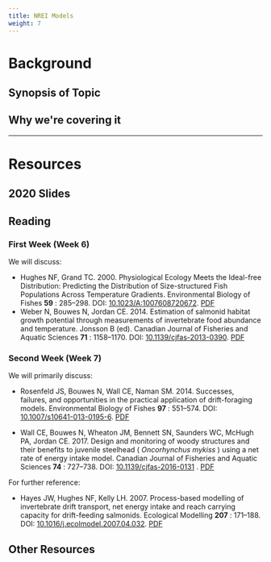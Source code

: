 ```yaml
---
title: NREI Models
weight: 7
---
```


# Background

## Synopsis of Topic


## Why we're covering it

------
# Resources

## 2020 Slides

## Reading

### First Week (Week 6)

We will discuss:

- Hughes NF, Grand TC. 2000. Physiological Ecology Meets the Ideal-free Distribution: Predicting the Distribution of Size-structured Fish Populations Across Temperature Gradients. Environmental Biology of Fishes **59** : 285–298. DOI: [10.1023/A:1007608720672](https://doi.org/10.1023/A:1007608720672). [PDF](https://usu.instructure.com/courses/683598/files/83072755?wrap=1)
- Weber N, Bouwes N, Jordan CE. 2014. Estimation of salmonid habitat growth potential through measurements of invertebrate food abundance and temperature. Jonsson B (ed). Canadian Journal of Fisheries and Aquatic Sciences **71** : 1158–1170. DOI: [10.1139/cjfas-2013-0390](https://doi.org/10.1139/cjfas-2013-0390). [PDF](https://usu.instructure.com/courses/683598/files/83072756?wrap=1)

### Second Week (Week 7)

We will primarily discuss:

- Rosenfeld JS, Bouwes N, Wall CE, Naman SM. 2014. Successes, failures, and opportunities in the practical application of drift-foraging models. Environmental Biology of Fishes **97** : 551–574. DOI: [10.1007/s10641-013-0195-6](https://doi.org/10.1007/s10641-013-0195-6). [PDF](https://usu.instructure.com/courses/683598/files/83072765?wrap=1)

- Wall CE, Bouwes N, Wheaton JM, Bennett SN, Saunders WC, McHugh PA, Jordan CE. 2017. Design and monitoring of woody structures and their benefits to juvenile steelhead ( *Oncorhynchus mykiss* ) using a net rate of energy intake model. Canadian Journal of Fisheries and Aquatic Sciences **74** : 727–738. DOI: [10.1139/cjfas-2016-0131](https://doi.org/10.1139/cjfas-2016-0131) . [PDF](https://usu.instructure.com/courses/683598/files/83072766?wrap=1)

  

For further reference:

- Hayes JW, Hughes NF, Kelly LH. 2007. Process-based modelling of invertebrate drift transport, net energy intake and reach carrying capacity for drift-feeding salmonids. Ecological Modelling **207** : 171–188. DOI: [10.1016/j.ecolmodel.2007.04.032](https://doi.org/10.1016/j.ecolmodel.2007.04.032). [PDF](https://usu.instructure.com/courses/683598/files/83072764?wrap=1)

## Other Resources